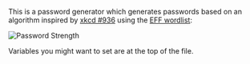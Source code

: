 This is a password generator which generates passwords based on an algorithm 
inspired by [xkcd #936](https://www.xkcd.com/936/) using the [EFF 
wordlist](https://www.eff.org/deeplinks/2016/07/new-wordlists-random-passphrases):

![Password Strength](http://imgs.xkcd.com/comics/password_strength.png)

Variables you might want to set are at the top of the file.
